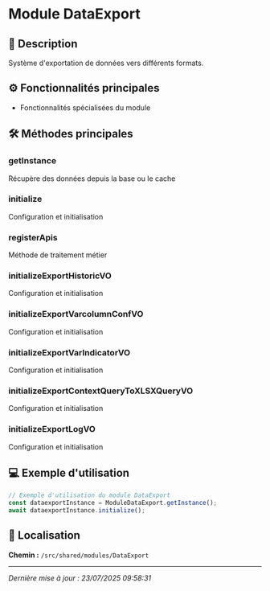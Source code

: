 # Module DataExport

## 📖 Description

Système d'exportation de données vers différents formats.

## ⚙️ Fonctionnalités principales

- Fonctionnalités spécialisées du module



## 🛠️ Méthodes principales

### getInstance
Récupère des données depuis la base ou le cache

### initialize
Configuration et initialisation

### registerApis
Méthode de traitement métier

### initializeExportHistoricVO
Configuration et initialisation

### initializeExportVarcolumnConfVO
Configuration et initialisation

### initializeExportVarIndicatorVO
Configuration et initialisation

### initializeExportContextQueryToXLSXQueryVO
Configuration et initialisation

### initializeExportLogVO
Configuration et initialisation



## 💻 Exemple d'utilisation

```typescript
// Exemple d'utilisation du module DataExport
const dataexportInstance = ModuleDataExport.getInstance();
await dataexportInstance.initialize();
```

## 📍 Localisation

**Chemin :** `/src/shared/modules/DataExport`

---

*Dernière mise à jour : 23/07/2025 09:58:31*
